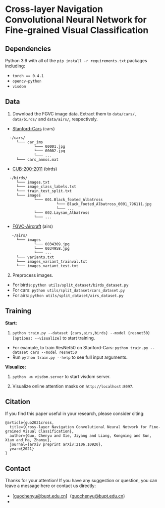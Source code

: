 # Cross-layer Navigation Convolutional Neural Network for Fine-grained Visual Classification

## Dependencies
Python 3.6 with all of the `pip install -r requirements.txt` packages including:
- `torch == 0.4.1`
- `opencv-python`
- `visdom`

## Data
1. Download the FGVC image data. Extract them to `data/cars/`, `data/birds/` and `data/airs/`, respectively.
* [Stanford-Cars](https://ai.stanford.edu/~jkrause/cars/car_dataset.html) (cars)
```
  -/cars/
     └─── car_ims
             └─── 00001.jpg
             └─── 00002.jpg
             └─── ...
     └─── cars_annos.mat
```
* [CUB-200-2011](http://www.vision.caltech.edu/visipedia/CUB-200-2011.html) (birds)
```
  -/birds/
     └─── images.txt
     └─── image_class_labels.txt
     └─── train_test_split.txt
     └─── images
             └─── 001.Black_footed_Albatross
                       └─── Black_Footed_Albatross_0001_796111.jpg
                       └─── ...
             └─── 002.Laysan_Albatross
             └─── ...
```
* [FGVC-Aircraft](http://www.robots.ox.ac.uk/~vgg/data/fgvc-aircraft/) (airs)
```
   -/airs/
     └─── images
             └─── 0034309.jpg
             └─── 0034958.jpg
             └─── ...
     └─── variants.txt
     └─── images_variant_trainval.txt
     └─── images_variant_test.txt
```

2. Preprocess images.
  - For birds: `python utils/split_dataset/birds_dataset.py`
  - For cars: `python utils/split_dataset/cars_dataset.py`
  - For airs: `python utils/split_dataset/airs_dataset.py`

## Training
**Start:**

1. `python train.py --dataset {cars,airs,birds} --model {resnet50} [options: --visualize]` to start training.
- For example, to train ResNet50 on Stanford-Cars: `python train.py --dataset cars --model resnet50`
- Run `python train.py --help` to see full input arguments.

**Visualize:** 
1. `python -m visdom.server` to start visdom server.

2. Visualize online attention masks on `http://localhost:8097`.

## Citation
If you find this paper useful in your research, please consider citing:
```
@article{guo2021cross,
  title={Cross-layer Navigation Convolutional Neural Network for Fine-grained Visual Classification},
  author={Guo, Chenyu and Xie, Jiyang and Liang, Kongming and Sun, Xian and Ma, Zhanyu},
  journal={arXiv preprint arXiv:2106.10920},
  year={2021}
}
```

## Contact
Thanks for your attention! If you have any suggestion or question, you can leave a message here or contact us directly:
- [guochenyu@bupt.edu.cn]（guochenyu@bupt.edu.cn)
-
